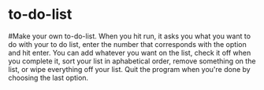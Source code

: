 # to-do-list
#Make your own to-do-list. When you hit run, it asks you what you want to do with your to do list, enter the number that corresponds with the option and hit enter. You can add whatever you want on the list, check it off when you complete it, sort your list in aphabetical order, remove something on the list, or wipe everything off your list. Quit the program when you're done by choosing the last option.

